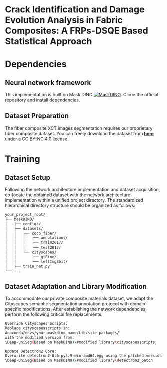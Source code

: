 # Crack Identification and Damage Evolution Analysis in Fabric Composites: A FRPs-DSQE Based Statistical Approach

# Dependencies
## Neural network framework
This implementation is built on Mask DINO [![MaskDINO](https://img.shields.io/badge/Built_with-MaskDINO-FF6F00?logo=github)](https://github.com/IDEA-Research/MaskDINO). Clone the official repository and install dependencies.

## Dataset Preparation
The fiber composite XCT images segmentation requires our proprietary fiber composite dataset. You can freely download the dataset from **[here](https://figshare.com/projects/Crack_Identification_and_Damage_Evolution_Analysis_in_Fabric_Composites_A_FRPs-DSQE_Based_Statistical_Approach/245780)** under a CC BY-NC 4.0 license.

# Training
## Dataset Setup
Following the network architecture implementation and dataset acquisition, co-locate the obtained dataset with the network architecture implementation within a unified project directory. The standardized hierarchical directory structure should be organized as follows:

```bash
your_project_root/
├── MaskDINO/
│   ├── configs/
│   ├── datasets/
│   │   ├── coco_fiber/
│   │   │   ├── annotations/
│   │   │   ├── train2017/
│   │   │   └── test2017/
│   │   └── cityscapes/
│   │       ├── gtFine/
│   │       └── leftImg8bit/
│   ├── train_net.py
└── ... 
```
## Dataset Adaptation and Library Modification
To accommodate our private composite materials dataset, we adapt the Cityscapes semantic segmentation annotation protocol with domain-specific modifications. After establishing the network dependencies, perform the following critical file replacements:

```bash
Override Cityscapes Scripts:
Replace cityscapesscripts in:
Anaconda/envs/your_maskdino_name/Lib/site-packages/
with the modified version from:
\Deep-UniSeg(Based on MaskDINO)\#modified library\cityscapesscripts

Update Detectron2 Core:
Overwrite detectron2-0.6-py3.9-win-amd64.egg using the patched version in:
\Deep-UniSeg(Based on MaskDINO)\#modified library\detectron2_patch
```









